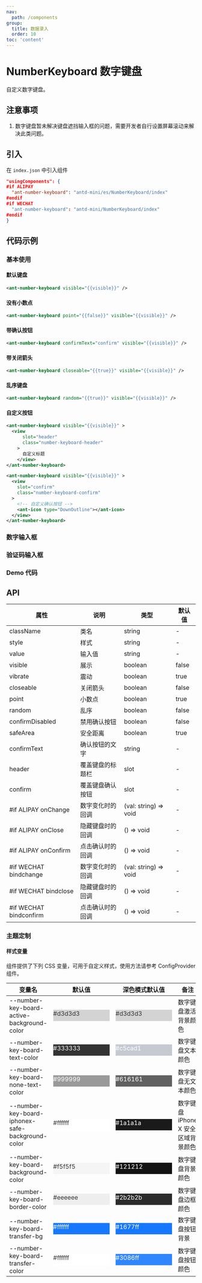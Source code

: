 ```yaml
---
nav:
  path: /components
group:
  title: 数据录入
  order: 10
toc: 'content'
---
```


# NumberKeyboard 数字键盘

自定义数字键盘。

## 注意事项

1. 数字键盘暂未解决键盘遮挡输入框的问题，需要开发者自行设置屏幕滚动来解决此类问题。

## 引入

在 `index.json` 中引入组件

```json
"usingComponents": {
#if ALIPAY
  "ant-number-keyboard": "antd-mini/es/NumberKeyboard/index"
#endif
#if WECHAT
  "ant-number-keyboard": "antd-mini/NumberKeyboard/index"
#endif
}
```

## 代码示例

### 基本使用

#### 默认键盘

```xml
<ant-number-keyboard visible="{{visible}}" />
```

#### 没有小数点

```xml
<ant-number-keyboard point="{{false}}" visible="{{visible}}" />
```

#### 带确认按钮

```xml
<ant-number-keyboard confirmText="confirm" visible="{{visible}}" />
```

#### 带关闭箭头

```xml
<ant-number-keyboard closeable="{{true}}" visible="{{visible}}" />
```

#### 乱序键盘

```xml
<ant-number-keyboard random="{{true}}" visible="{{visible}}" />
```

#### 自定义按钮

```xml
<ant-number-keyboard visible="{{visible}}" >
  <view
      slot="header"
      class="number-keyboard-header"
    >
      自定义标题
    </view>
</ant-number-keyboard>

<ant-number-keyboard visible="{{visible}}" >
  <view
    slot="confirm"
    class="number-keyboard-confirm"
  >
    <!-- 自定义确认按钮 -->
    <ant-icon type="DownOutline"></ant-icon>
  </view>
</ant-number-keyboard>
```

### 数字输入框

<code src='../../demo/pages/NumberKeyboardNumber/index'></code>

### 验证码输入框

<code src='../../demo/pages/NumberKeyboardCode/index'></code>

### Demo 代码

<code src='../../demo/pages/NumberKeyboard/index'></code>

## API

| 属性                    | 说明             | 类型                  | 默认值 |
| ----------------------- | ---------------- | --------------------- | ------ |
| className               | 类名             | string                | -      |
| style                   | 样式             | string                | -      |
| value                   | 输入值           | string                | -      |
| visible                 | 展示             | boolean               | false  |
| vibrate                 | 震动             | boolean               | true   |
| closeable               | 关闭箭头         | boolean               | false  |
| point                   | 小数点           | boolean               | true   |
| random                  | 乱序             | boolean               | false  |
| confirmDisabled         | 禁用确认按钮     | boolean               | false  |
| safeArea                | 安全距离         | boolean               | true   |
| confirmText             | 确认按钮的文字   | string                | -      |
| header                  | 覆盖键盘的标题栏 | slot                  | -      |
| confirm                 | 覆盖键盘确认按钮 | slot                  | -      |
| #if ALIPAY onChange     | 数字变化时的回调 | (val: string) => void | -      |
| #if ALIPAY onClose      | 隐藏键盘时的回调 | () => void            | -      |
| #if ALIPAY onConfirm    | 点击确认时的回调 | () => void            | -      |
| #if WECHAT bindchange  | 数字变化时的回调 | (val: string) => void | -      |
| #if WECHAT bindclose   | 隐藏键盘时的回调 | () => void            | -      |
| #if WECHAT bindconfirm | 点击确认时的回调 | () => void            | -      |

### 主题定制

#### 样式变量

组件提供了下列 CSS 变量，可用于自定义样式，使用方法请参考 ConfigProvider 组件。

| 变量名                                           | 默认值                                                                                            | 深色模式默认值                                                                                    | 备注                               |
| ------------------------------------------------ | ------------------------------------------------------------------------------------------------- | ------------------------------------------------------------------------------------------------- | ---------------------------------- |
| --number-key-board-active-background-color       | <div style="width: 150px; height: 30px; background-color: #d3d3d3; color: #333333;">#d3d3d3</div> | <div style="width: 150px; height: 30px; background-color: #d3d3d3; color: #333333;">#d3d3d3</div> | 数字键盘激活背景颜色               |
| --number-key-board-text-color                    | <div style="width: 150px; height: 30px; background-color: #333333; color: #ffffff;">#333333</div> | <div style="width: 150px; height: 30px; background-color: #c5cad1; color: #ffffff;">#c5cad1</div> | 数字键盘文本颜色                   |
| --number-key-board-none-text-color               | <div style="width: 150px; height: 30px; background-color: #999999; color: #ffffff;">#999999</div> | <div style="width: 150px; height: 30px; background-color: #616161; color: #ffffff;">#616161</div> | 数字键盘无文本颜色                 |
| --number-key-board-iphonex-safe-background-color | <div style="width: 150px; height: 30px; background-color: #ffffff; color: #333333;">#ffffff</div> | <div style="width: 150px; height: 30px; background-color: #1a1a1a; color: #ffffff;">#1a1a1a</div> | 数字键盘 iPhone X 安全区域背景颜色 |
| --number-key-board-background-color              | <div style="width: 150px; height: 30px; background-color: #f5f5f5; color: #333333;">#f5f5f5</div> | <div style="width: 150px; height: 30px; background-color: #121212; color: #ffffff;">#121212</div> | 数字键盘背景颜色                   |
| --number-key-board-border-color                  | <div style="width: 150px; height: 30px; background-color: #eeeeee; color: #333333;">#eeeeee</div> | <div style="width: 150px; height: 30px; background-color: #2b2b2b; color: #ffffff;">#2b2b2b</div> | 数字键盘边框颜色                   |
| --number-key-board-transfer-bg               | <div style="width: 150px; height: 30px; background-color: #1677ff; color: #ffffff;">#ffffff</div> | <div style="width: 150px; height: 30px; background-color: #1677ff; color: #ffffff;">#1677ff</div> | 数字键盘按钮背景               |
| --number-key-board-transfer-color                | <div style="width: 150px; height: 30px; background-color: #ffffff; color: #333333;">#ffffff</div> | <div style="width: 150px; height: 30px; background-color: #3086ff; color: #ffffff;">#3086ff</div> | 数字键盘按钮颜色               |
